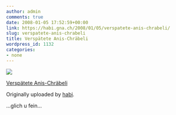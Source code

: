 ```yaml
---
author: admin
comments: true
date: 2008-01-05 17:52:59+00:00
link: https://habi.gna.ch/2008/01/05/verspatete-anis-chrabeli/
slug: verspatete-anis-chrabeli
title: Verspätete Anis-Chräbeli
wordpress_id: 1132
categories:
- none
---
```



 [![](https://static.flickr.com/2220/2168640881_88f60c3636_m.jpg)](https://www.flickr.com/photos/habi/2168640881/)
   

 
  [Verspätete Anis-Chräbeli](https://www.flickr.com/photos/habi/2168640881/)
    

  Originally uploaded by [habi](https://www.flickr.com/people/habi/).
 



...glich u fein...
  

